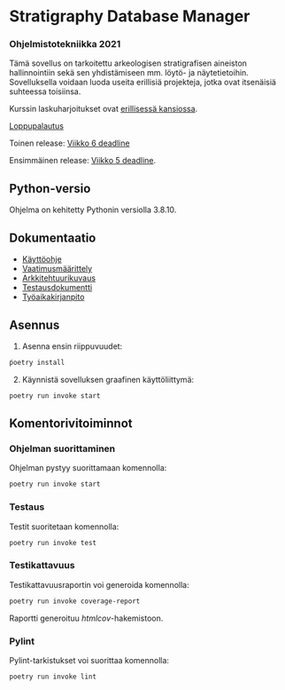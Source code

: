 # Stratigraphy Database Manager
### Ohjelmistotekniikka 2021

Tämä sovellus on tarkoitettu arkeologisen stratigrafisen aineiston hallinnointiin sekä sen yhdistämiseen mm. löytö- ja näytetietoihin. Sovelluksella voidaan luoda useita erillisiä projekteja, jotka ovat itsenäisiä suhteessa toisiinsa.

Kurssin laskuharjoitukset ovat [erillisessä kansiossa](https://github.com/nikolaipaukkonen/ot_harjoitustyo-2021/blob/main/laskarit/laskarit_readme.md).

[Loppupalautus](https://github.com/nikolaipaukkonen/ot_harjoitustyo-2021/releases/tag/loppupalautus)

Toinen release: [Viikko 6 deadline](https://github.com/nikolaipaukkonen/ot_harjoitustyo-2021/releases/tag/viikko6)

Ensimmäinen release: [Viikko 5 deadline](https://github.com/nikolaipaukkonen/ot_harjoitustyo-2021/releases).

## Python-versio
Ohjelma on kehitetty Pythonin versiolla 3.8.10.

## Dokumentaatio
* [Käyttöohje](https://github.com/nikolaipaukkonen/ot_harjoitustyo-2021/blob/main/dokumentaatio/kayttoohje.md#k%C3%A4ytt%C3%B6ohje)
* [Vaatimusmäärittely](https://github.com/nikolaipaukkonen/ot_harjoitustyo-2021/blob/main/dokumentaatio/vaatimusmaarittely.md)
* [Arkkitehtuurikuvaus](https://github.com/nikolaipaukkonen/ot_harjoitustyo-2021/blob/main/dokumentaatio/arkkitehtuurikuvaus.md)
* [Testausdokumentti](https://github.com/nikolaipaukkonen/ot_harjoitustyo-2021/blob/main/dokumentaatio/testausdokumentti.md)
* [Työaikakirjanpito](https://github.com/nikolaipaukkonen/ot_harjoitustyo-2021/blob/main/dokumentaatio/tuntikirjanpito.md)

## Asennus
1. Asenna ensin riippuvuudet:
```bash
ṕoetry install
```

2. Käynnistä sovelluksen graafinen käyttöliittymä:
```bash
poetry run invoke start
```

## Komentorivitoiminnot

### Ohjelman suorittaminen

Ohjelman pystyy suorittamaan komennolla:

```bash
poetry run invoke start
```

### Testaus

Testit suoritetaan komennolla:

```bash
poetry run invoke test
```

### Testikattavuus

Testikattavuusraportin voi generoida komennolla:

```bash
poetry run invoke coverage-report
```

Raportti generoituu _htmlcov_-hakemistoon.

### Pylint

Pylint-tarkistukset voi suorittaa komennolla:

```bash
poetry run invoke lint
``` 


